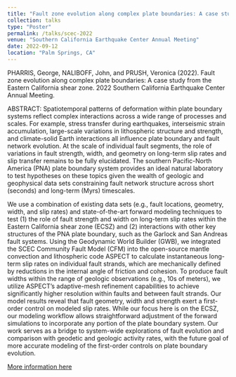 ```yaml
---
title: "Fault zone evolution along complex plate boundaries: A case study from the Eastern California shear zone"
collection: talks
type: "Poster"
permalink: /talks/scec-2022
venue: "Southern California Earthquake Center Annual Meeting"
date: 2022-09-12
location: "Palm Springs, CA"
---
```


PHARRIS, George, NALIBOFF, John, and PRUSH, Veronica (2022). Fault zone evolution along complex plate boundaries: A case study from the Eastern California shear zone. 2022 Southern California Earthquake Center Annual Meeting.

ABSTRACT: Spatiotemporal patterns of deformation within plate boundary systems reflect complex interactions across a wide range of processes and scales. For example, stress transfer during earthquakes, interseismic strain accumulation, large-scale variations in lithospheric structure and strength, and climate-solid Earth interactions all influence plate boundary and fault network evolution. At the scale of individual fault segments, the role of variations in fault strength, width, and geometry on long-term slip rates and slip transfer remains to be fully elucidated. The southern Pacific-North America (PNA) plate boundary system provides an ideal natural laboratory to test hypotheses on these topics given the wealth of geologic and geophysical data sets constraining fault network structure across short (seconds) and long-term (Myrs) timescales.

We use a combination of existing data sets (e.g., fault locations, geometry, width, and slip rates) and state-of-the-art forward modeling techniques to test (1) the role of fault strength and width on long-term slip rates within the Eastern California shear zone (ECSZ) and (2) interactions with other key structures of the PNA plate boundary, such as the Garlock and San Andreas fault systems. Using the Geodynamic World Builder (GWB), we integrated the SCEC Community Fault Model (CFM) into the open-source mantle convection and lithospheric code ASPECT to calculate instantaneous long-term slip rates on individual fault strands, which are mechanically defined by reductions in the internal angle of friction and cohesion. To produce fault widths within the range of geologic observations (e.g., 10s of meters), we utilize ASPECT’s adaptive-mesh refinement capabilities to achieve significantly higher resolution within faults and between fault strands. Our model results reveal that fault geometry, width and strength exert a first-order control on modeled slip rates. While our focus here is on the ECSZ, our modeling workflow allows straightforward adjustment of the forward simulations to incorporate any portion of the plate boundary system. Our work serves as a bridge to system-wide explorations of fault evolution and comparison with geodetic and geologic activity rates, with the future goal of more accurate modeling of the first-order controls on plate boundary evolution. 

[More information here](https://www.scec.org/meetings/2022/am/poster/263)
